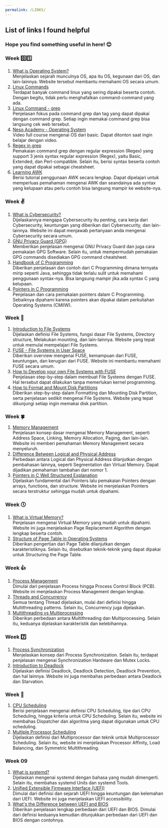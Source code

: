 ```yaml
---
permalink: /LINKS/
---
```


## List of links I found helpful 

### Hope you find something useful in here! 😊

### Week 0️⃣1️⃣ 
1. [What is Operating System?](https://www.mygreatlearning.com/blog/what-is-operating-system)<br>
Menjelaskan sejarah munculnya OS, apa itu OS, kegunaan dari OS, dan lain-lainnya. Website tersebut membantu memahami OS secara umum.
2. [Linux Commands](https://www.javatpoint.com/linux-commands)<br>
Terdapat banyak command linux yang sering dipakai beserta contoh. Dengan begitu, tidak perlu menghafalkan command-command yang ada.
3. [Linux Command - grep](https://www.tutorialspoint.com/unix_commands/grep.htm)<br>
Penjelasan fokus pada command grep dan tag yang dapat dipakai dengan command grep. Setiap ingin memakai command grep bisa langsung cek web tersebut.
4. [Neso Academy - Operating System](https://www.youtube.com/watch?v=vBURTt97EkA&list=PLBlnK6fEyqRiVhbXDGLXDk_OQAeuVcp2O)<br>
Video full course mengenai OS dari basic. Dapat ditonton saat ingin belajar dengan video.
5. [Regex in grep](https://linuxize.com/post/regular-expressions-in-grep/)<br>
Pemakaian command grep dengan regular expression (Regex) yang support 3 jenis syntax regular expression (Regex), yaitu Basic, Extended, dan Perl-compatible. Selain itu, berisi syntax beserta contoh yang dapat dipakai sebagai cheatsheet.
6. [Learning AWK](https://www.tutorialspoint.com/awk/awk_overview.htm)<br>
Berisi tutorial penggunaan AWK secara lengkap. Dapat dipelajari untuk memperluas pemahaman mengenai AWK dan seandainya ada syntax yang kelupaan atau perlu contoh bisa langsung mampir ke website-nya.

### Week ✌️
1. [What is Cybersecurity?](https://searchsecurity.techtarget.com/definition/cybersecurity)<br>
Dijelaskannya mengapa Cybersecurity itu penting, cara kerja dari Cybersecurity, keuntungan yang diberikan dari Cybersecurity, dan lain-lainnya. Website ini dapat menjawab pertanyaan anda mengenai Cybersecurity secara umum.
3. [GNU Privacy Guard (GPG)](https://guides.library.illinois.edu/data_encryption/gpg)<br>
Memberikan penjelasan mengenai GNU Privacy Guard dan juga cara pemakaian GPG Software. Selain itu, untuk mempermudah pemakaian GPG commands disediakan GPG command cheatsheet.
4. [Handbook of C Programming](https://www.freecodecamp.org/news/the-c-beginners-handbook/#pointers)<br>
Diberikan penjelasan dan contoh dari C Programming dimana ternyata mirip seperti Java, sehingga tidak terlalu sulit untuk memahami penggunaan syntax-nya. Bisa langsung mampir jika ada syntax C yang kelupaan.
5. [Pointers in C Programming](https://www.guru99.com/c-pointers.html)<br>
Penjelasan dan cara pemakaian pointers dalam C Programming. Sebaiknya dipahami karena pointers akan dipakai dalam perkuliahan Operating Systems (CMIIW).

### Week 🌳
1. [Introduction to File Systems](https://opensource.com/life/16/10/introduction-linux-filesystems)<br>
Dijelaskan definisi File Systems, fungsi dasar File Systems, Directory structure, Melakukan mounting, dan lain-lainnya. Website yang tepat untuk memulai mempelajari File Systems.
2. [FUSE - File Systems in User Space](https://northstar-www.dartmouth.edu/~richard/WhitePapers/FUSE.html)<br>
Diberikan overview mengenai FUSE, kemampuan dari FUSE, keuntungan, dan kerugian dari FUSE. Website ini membantu memahami FUSE secara umum.
3. [How to Develop your own File Systems with FUSE](https://developer.ibm.com/articles/l-fuse/)<br>
Penjelasan step-by-step dalam membuat File Systems dengan FUSE. Hal tersebut dapat dilakukan tanpa memerlukan kernel programming.
4. [How to Format and Mount Disk Partitions](https://phoenixnap.com/kb/linux-format-disk)<br>
Diberikan step-by-step dalam Formatting dan Mounting Disk Partition, serta penjelasan sedikit mengenai File Systems. Website yang tepat dikunjungi setiap ingin memakai disk partition.

### Week 🍀
1. [Memory Management](https://www.tutorialspoint.com/operating_system/os_memory_management.htm)<br>
Penjelasan konsep dasar mengenai Memory Management, seperti Address Space, Linking, Memory Allocation, Paging, dan lain-lain. Website ini memberi pemahaman Memory Management secara menyeluruh.
2. [Difference Between Logical and Physical Address](http://www.meerutcollege.org/mcm_admin/upload/1587052623.pdf)<br>
Perbedaan antara Logical dan Physical Address dilanjutkan dengan pembahasan lainnya, seperti Segmentation dan Virtual Memory. Dapat dijadikan pemahaman tambahan dari nomor 1.
3. [Pointers in C Well Structured Explanation](https://www.freecodecamp.org/news/pointers-in-c-are-not-as-difficult-as-you-think/)<br>
Dijelaskan fundamental dari Pointers lalu pemakaian Pointers dengan arrays, functions, dan structure. Website ini menjelaskan Pointers secara terstruktur sehingga mudah untuk dipahami.

### Week 🕔
1. [What is Virtual Memory?](https://www.tutorialspoint.com/operating_system/os_virtual_memory.htm)<br>
Penjelasan mengenai Virtual Memory yang mudah untuk dipahami. Website ini juga menjelaskan Page Replacement Algorithm dengan lengkap beserta contoh.
2. [Structure of Page Table in Operating Systems](https://www.studytonight.com/operating-system/structure-of-page-table-in-operating-systems)<br>
Diberikan pengertian dari Page Table dilanjutkan dengan karakteristiknya. Selain itu, disebutkan teknik-teknik yang dapat dipakai untuk Structuring the Page Table.

### Week 👍
1. [Process Management](https://www.guru99.com/process-management-pcb.html)<br>
Dimulai dari penjelasan Process hingga Process Control Block (PCB). Website ini menjelaskan Process Management dengan lengkap.
2. [Threads and Concurrency](https://applied-programming.github.io/Operating-Systems-Notes/3-Threads-and-Concurrency/)<br>
Semua tentang Thread dijelaskan, mulai dari definisi hingga Multithreading patterns. Selain itu, Concurrency juga dijelaskan. 
3. [Multithreading vs Multiprocessing](https://www.guru99.com/difference-between-multiprocessing-and-multithreading.html)<br>
Diberikan perbedaan antara Multithreading dan Multiprocessing. Selain itu, keduanya dijelaskan karakteristik dan kelebihannya. 

### Week 7️⃣
1. [Process Synchronization](https://www.studytonight.com/operating-system/process-synchronization)<br>
Menjelaskan konsep dari Process Synchronization. Selain itu, terdapat penjelasan mengenai Synchronization Hardware dan Mutex Locks.
2. [Introduction to Deadlock](https://www.guru99.com/deadlock-in-operating-system.html)<br>
Dijelaskan definisi Deadlock, Deadlock Detection, Deadlock Prevention, dan hal lainnya. Website ini juga membahas perbedaan antara Deadlock dan Starvation.

### Week 🥚
1. [CPU Scheduling](https://www.guru99.com/cpu-scheduling-algorithms.html)<br>
Berisi penjelasan mengenai definisi CPU Scheduling, tipe dari CPU Scheduling, hingga kriteria untuk CPU Scheduling. Selain itu, website ini membahas Dispatcher dan algoritma yang dapat digunakan untuk CPU scheduling.
2. [Multiple Processor Scheduling ](https://binaryterms.com/multiple-processor-scheduling.html)<br> 
Dijelaskan definisi dari Multiprocessor dan teknik untuk Multiprocessor Scheduling. Selain itu, website ini menjelaskan Processor Affinity, Load Balancing, dan Symmetric Multithreading. 

### Week 09
1. [What is systemd?](https://www.linode.com/docs/guides/what-is-systemd/)<br>
Dijelaskan mengenai systemd dengan bahasa yang mudah dimengerti. Selain itu, membahas systemd Units dan systemd Tools.
2. [Unified Extensible Firmware Interface (UEFI)](https://whatis.techtarget.com/definition/Unified-Extensible-Firmware-Interface-UEFI)<br> 
Dimulai dari definisi dan sejarah UEFI hingga keuntungan dan kelemahan dari UEFI. Website ini juga menjelaskan UEFI accessibility.
3. [What's the Difference between UEFI and BIOS](https://www.easeus.com/partition-manager-software/uefi-vs-bios.html)<br>
Diberikan penjelasan lengkap perbedaan dari UEFI dan BIOS. Dimulai dari definisi keduanya kemudian ditunjukkan perbedaan dari UEFI dan BIOS dengan contohnya.
